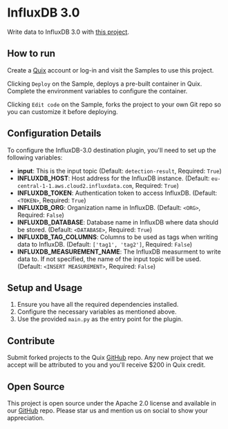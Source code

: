 

# InfluxDB 3.0

Write data to InfluxDB 3.0 with [this project](https://github.com/quixio/quix-samples/tree/main/python/destinations/InfluxDB).

## How to run

Create a [Quix](https://portal.platform.quix.ai/self-sign-up?xlink=github) account or log-in and visit the Samples to use this project.

Clicking `Deploy` on the Sample, deploys a pre-built container in Quix. Complete the environment variables to configure the container.

Clicking `Edit code` on the Sample, forks the project to your own Git repo so you can customize it before deploying.

## Configuration Details

To configure the InfluxDB-3.0 destination plugin, you'll need to set up the following variables:

- **input**: This is the input topic (Default: `detection-result`, Required: `True`)
- **INFLUXDB_HOST**: Host address for the InfluxDB instance. (Default: `eu-central-1-1.aws.cloud2.influxdata.com`, Required: `True`)
- **INFLUXDB_TOKEN**: Authentication token to access InfluxDB. (Default: `<TOKEN>`, Required: `True`)
- **INFLUXDB_ORG**: Organization name in InfluxDB. (Default: `<ORG>`, Required: `False`)
- **INFLUXDB_DATABASE**: Database name in InfluxDB where data should be stored. (Default: `<DATABASE>`, Required: `True`)
- **INFLUXDB_TAG_COLUMNS**: Columns to be used as tags when writing data to InfluxDB. (Default: `['tag1', 'tag2']`, Required: `False`)
- **INFLUXDB_MEASUREMENT_NAME**: The InfluxDB measurment to write data to. If not specified, the name of the input topic will be used. (Default: `<INSERT MEASUREMENT>`, Required: `False`)


## Setup and Usage

1. Ensure you have all the required dependencies installed.
2. Configure the necessary variables as mentioned above.
3. Use the provided `main.py` as the entry point for the plugin.

## Contribute

Submit forked projects to the Quix [GitHub](https://github.com/quixio/quix-samples) repo. Any new project that we accept will be attributed to you and you'll receive $200 in Quix credit.

## Open Source

This project is open source under the Apache 2.0 license and available in our [GitHub](https://github.com/quixio/quix-samples) repo. Please star us and mention us on social to show your appreciation.

